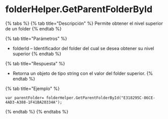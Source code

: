 # folderHelper.GetParentFolderById

{% tabs %}
{% tab title="Descripción" %}
Permite obtener el nivel superior de un folder
{% endtab %}

{% tab title="Parámetros" %}
* folderId – Identificador del folder del cual se desea obtener su nivel superior
{% endtab %}

{% tab title="Respuesta" %}
* Retorna un objeto de tipo string con el valor del folder superior.
{% endtab %}

{% tab title="Ejemplo" %}
```
var parentFolder= folderHelper.GetParentFolderById("E318295C-86CE-4AD3-A388-1F41BA20334A");
```
{% endtab %}
{% endtabs %}
